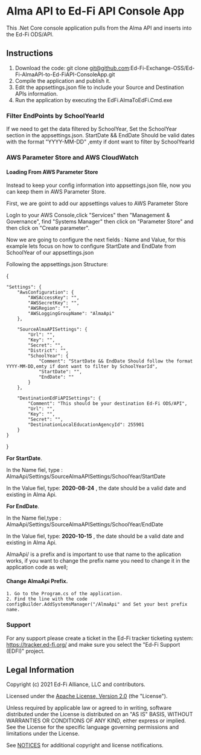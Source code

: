 # Alma API to Ed-Fi API Console App

This .Net Core console application pulls from the Alma API and inserts into the Ed-Fi ODS/API.

## Instructions
1. Download the code: git clone git@github.com:Ed-Fi-Exchange-OSS/Ed-Fi-AlmaAPI-to-Ed-FiAPI-ConsoleApp.git
2. Compile the application and publish it.
3. Edit the appsettings.json file to include your Source and Destination APIs information.
4. Run the application by executing the EdFi.AlmaToEdFi.Cmd.exe
### Filter EndPoints by SchoolYearId

If we need to get the data filtered by SchoolYear, Set the SchoolYear section in the appsettings.json. StartDate && EndDate Should be valid dates with the format "YYYY-MM-DD" ,emty if dont want to filter by SchoolYearId


### AWS Parameter Store and AWS CloudWatch

#### Loading From AWS Parameter Store

Instead to keep your config information into appsettings.json file, now you can keep them in AWS Parameter Store.

First, we are goint to add our  appsettings values to AWS Parameter Store

LogIn to your AWS Console,click "Services" then "Management & Governance", find "Systems Manager" then click on "Parameter Store" and then click on "Create parameter".

Now we are going to configure the next fields : Name and Value, for this example lets focus on how to configure StartDate and EndDate from SchoolYear of our appsettings.json

Following the appsettings.json Structure:

{

    "Settings": {
        "AwsConfiguration": {
            "AWSAccessKey": "",
            "AWSSecretKey": "",
            "AWSRegion": "",
            "AWSLoggingGroupName": "AlmaApi"
        },

        "SourceAlmaAPISettings": {
            "Url": "",
            "Key": "",
            "Secret": "",
            "District": "",
            "SchoolYear": {
                "Comment": "StartDate && EndDate Should follow the format YYYY-MM-DD,emty if dont want to filter by SchoolYearId",
                "StartDate": "",
                "EndDate": ""
            }
        },

        "DestinationEdFiAPISettings": {
            "Comment": "This should be your destination Ed-Fi ODS/API",
            "Url": "",
            "Key": "",
            "Secret": "",
            "DestinationLocalEducationAgencyId": 255901
        }
    }
}

**For StartDate**.

In the Name fiel, type : AlmaApi/Settings/SourceAlmaAPISettings/SchoolYear/StartDate

In the Value fiel, type: **2020-08-24** , the date should be a valid date and existing in Alma Api.

**For EndDate**.

In the Name fiel,type : AlmaApi/Settings/SourceAlmaAPISettings/SchoolYear/EndDate

In the Value fiel, type:  **2020-10-15** , the date should be a valid date and existing in Alma Api.

 AlmaApi/ is a prefix and is important to use that name to the aplication works, if you want to change the prefix name you need to change it in the application code as well;
 
#### Change AlmaApi Prefix.
	1. Go to the Program.cs of the application.
	2. Find the line with the code  configBuilder.AddSystemsManager("/AlmaApi" and Set your best prefix name.
	
	
### Support
For any support please create a ticket in the Ed-Fi tracker ticketing system: https://tracker.ed-fi.org/ and make sure you select the "Ed-Fi Support (EDFI)" project. 


## Legal Information

Copyright (c) 2021 Ed-Fi Alliance, LLC and contributors.

Licensed under the [Apache License, Version 2.0](LICENSE) (the "License").

Unless required by applicable law or agreed to in writing, software distributed
under the License is distributed on an "AS IS" BASIS, WITHOUT WARRANTIES OR
CONDITIONS OF ANY KIND, either express or implied. See the License for the
specific language governing permissions and limitations under the License.

See [NOTICES](NOTICES.md) for additional copyright and license notifications.
